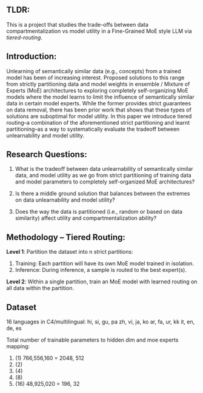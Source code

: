 ## TLDR: 
This is a project that studies the trade-offs between data compartmentalization vs model utility in a Fine-Grained MoE style LLM via *tiered-routing*.

## Introduction:
Unlearning of semantically similar data (e.g., concepts) from a trained model has been of increasing interest. Proposed solutions to this range from strictly partitioning data and model weights in ensemble / Mixture of Experts (MoE) architectures to exploring completely self-organizing MoE models where the model learns to limit the influence of semantically similar data in certain model experts. While the former provides strict guarantees on data removal, there has been prior work that shows that these types of solutions are suboptimal for model utility. In this paper we introduce tiered routing–a combination of the aforementioned strict partitioning and learnt partitioning–as a way to systematically evaluate the tradeoff between unlearnability and model utility.

## Research Questions:
1) What is the tradeoff between data unlearnability of semantically similar data, and model utility as we go from strict partitioning of training data and model parameters to completely self-organized MoE architectures?
2) Is there a middle ground solution that balances between the extremes on data unlearnability and model utility?
    
3) Does the way the data is partitioned (i.e., random or based on data similarity) affect utility and compartmentalization ability?

## Methodology – Tiered Routing:
**Level 1**: Partition the dataset into n strict partitions:
1. Training: Each partition will have its own MoE model trained in isolation.
2. Inference: During inference, a sample is routed to the best expert(s).

**Level 2**: Within a single partition, train an MoE model with learned routing on all data within the partition.


## Dataset
16 languages in C4/multilingual:
hi, si, gu, pa
zh, vi, ja, ko
ar, fa, ur, kk
it, en, de, es

Total number of trainable parameters to hidden dim and moe experts mapping:
1. (1) 766,556,160 = 2048, 512
2. (2)
3. (4)
4. (8)
5. (16) 48,925,020 = 196, 32